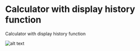 # Calculator with display history function
Calculator with display history function

![alt text](http://https://github.com/SameeraWijesooriya/Calculator-with-display-history-function/to/img.png)

